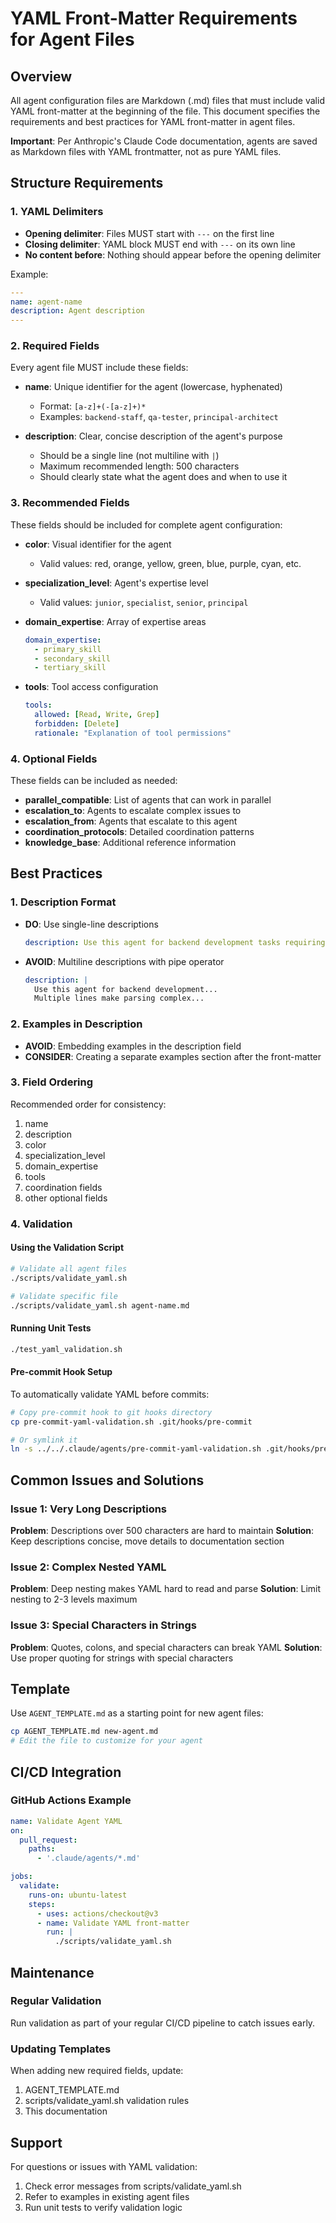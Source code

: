 # YAML Front-Matter Requirements for Agent Files

## Overview
All agent configuration files are Markdown (.md) files that must include valid YAML front-matter at the beginning of the file. This document specifies the requirements and best practices for YAML front-matter in agent files.

**Important**: Per Anthropic's Claude Code documentation, agents are saved as Markdown files with YAML frontmatter, not as pure YAML files.

## Structure Requirements

### 1. YAML Delimiters
- **Opening delimiter**: Files MUST start with `---` on the first line
- **Closing delimiter**: YAML block MUST end with `---` on its own line
- **No content before**: Nothing should appear before the opening delimiter

Example:
```yaml
---
name: agent-name
description: Agent description
---
```

### 2. Required Fields
Every agent file MUST include these fields:

- **name**: Unique identifier for the agent (lowercase, hyphenated)
  - Format: `[a-z]+(-[a-z]+)*`
  - Examples: `backend-staff`, `qa-tester`, `principal-architect`

- **description**: Clear, concise description of the agent's purpose
  - Should be a single line (not multiline with `|`)
  - Maximum recommended length: 500 characters
  - Should clearly state what the agent does and when to use it

### 3. Recommended Fields
These fields should be included for complete agent configuration:

- **color**: Visual identifier for the agent
  - Valid values: red, orange, yellow, green, blue, purple, cyan, etc.

- **specialization_level**: Agent's expertise level
  - Valid values: `junior`, `specialist`, `senior`, `principal`

- **domain_expertise**: Array of expertise areas
  ```yaml
  domain_expertise:
    - primary_skill
    - secondary_skill
    - tertiary_skill
  ```

- **tools**: Tool access configuration
  ```yaml
  tools:
    allowed: [Read, Write, Grep]
    forbidden: [Delete]
    rationale: "Explanation of tool permissions"
  ```

### 4. Optional Fields
These fields can be included as needed:

- **parallel_compatible**: List of agents that can work in parallel
- **escalation_to**: Agents to escalate complex issues to
- **escalation_from**: Agents that escalate to this agent
- **coordination_protocols**: Detailed coordination patterns
- **knowledge_base**: Additional reference information

## Best Practices

### 1. Description Format
- **DO**: Use single-line descriptions
  ```yaml
  description: Use this agent for backend development tasks requiring FAANG-level expertise
  ```

- **AVOID**: Multiline descriptions with pipe operator
  ```yaml
  description: |
    Use this agent for backend development...
    Multiple lines make parsing complex...
  ```

### 2. Examples in Description
- **AVOID**: Embedding examples in the description field
- **CONSIDER**: Creating a separate examples section after the front-matter

### 3. Field Ordering
Recommended order for consistency:
1. name
2. description  
3. color
4. specialization_level
5. domain_expertise
6. tools
7. coordination fields
8. other optional fields

### 4. Validation

#### Using the Validation Script
```bash
# Validate all agent files
./scripts/validate_yaml.sh

# Validate specific file
./scripts/validate_yaml.sh agent-name.md
```

#### Running Unit Tests
```bash
./test_yaml_validation.sh
```

#### Pre-commit Hook Setup
To automatically validate YAML before commits:

```bash
# Copy pre-commit hook to git hooks directory
cp pre-commit-yaml-validation.sh .git/hooks/pre-commit

# Or symlink it
ln -s ../../.claude/agents/pre-commit-yaml-validation.sh .git/hooks/pre-commit
```

## Common Issues and Solutions

### Issue 1: Very Long Descriptions
**Problem**: Descriptions over 500 characters are hard to maintain
**Solution**: Keep descriptions concise, move details to documentation section

### Issue 2: Complex Nested YAML
**Problem**: Deep nesting makes YAML hard to read and parse
**Solution**: Limit nesting to 2-3 levels maximum

### Issue 3: Special Characters in Strings
**Problem**: Quotes, colons, and special characters can break YAML
**Solution**: Use proper quoting for strings with special characters

## Template
Use `AGENT_TEMPLATE.md` as a starting point for new agent files:

```bash
cp AGENT_TEMPLATE.md new-agent.md
# Edit the file to customize for your agent
```

## CI/CD Integration

### GitHub Actions Example
```yaml
name: Validate Agent YAML
on:
  pull_request:
    paths:
      - '.claude/agents/*.md'

jobs:
  validate:
    runs-on: ubuntu-latest
    steps:
      - uses: actions/checkout@v3
      - name: Validate YAML front-matter
        run: |
          ./scripts/validate_yaml.sh
```

## Maintenance

### Regular Validation
Run validation as part of your regular CI/CD pipeline to catch issues early.

### Updating Templates
When adding new required fields, update:
1. AGENT_TEMPLATE.md
2. scripts/validate_yaml.sh validation rules
3. This documentation

## Support
For questions or issues with YAML validation:
1. Check error messages from scripts/validate_yaml.sh
2. Refer to examples in existing agent files
3. Run unit tests to verify validation logic